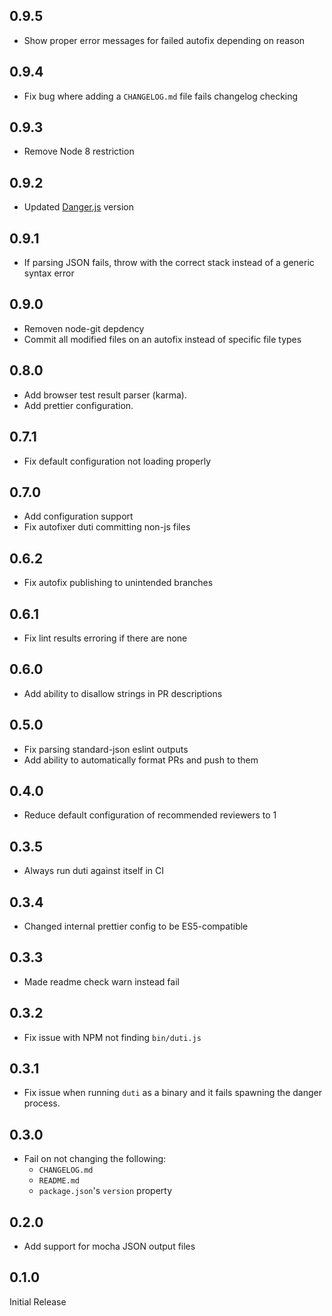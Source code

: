 ## 0.9.5

- Show proper error messages for failed autofix depending on reason

## 0.9.4

- Fix bug where adding a `CHANGELOG.md` file fails changelog checking

## 0.9.3

* Remove Node 8 restriction

## 0.9.2

* Updated [Danger.js](http://danger.systems/js/) version

## 0.9.1

* If parsing JSON fails, throw with the correct stack instead of a generic
  syntax error

## 0.9.0

* Removen node-git depdency
* Commit all modified files on an autofix instead of specific file types

## 0.8.0

* Add browser test result parser (karma).
* Add prettier configuration.

## 0.7.1

* Fix default configuration not loading properly

## 0.7.0

* Add configuration support
* Fix autofixer duti committing non-js files

## 0.6.2

* Fix autofix publishing to unintended branches

## 0.6.1

* Fix lint results erroring if there are none

## 0.6.0

* Add ability to disallow strings in PR descriptions

## 0.5.0

* Fix parsing standard-json eslint outputs
* Add ability to automatically format PRs and push to them

## 0.4.0

* Reduce default configuration of recommended reviewers to 1

## 0.3.5

* Always run duti against itself in CI

## 0.3.4

* Changed internal prettier config to be ES5-compatible

## 0.3.3

* Made readme check warn instead fail

## 0.3.2

* Fix issue with NPM not finding `bin/duti.js`

## 0.3.1

* Fix issue when running `duti` as a binary and it fails spawning the danger
  process.

## 0.3.0

* Fail on not changing the following:
  * `CHANGELOG.md`
  * `README.md`
  * `package.json`'s `version` property

## 0.2.0

* Add support for mocha JSON output files

## 0.1.0

Initial Release
